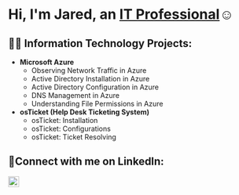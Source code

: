<h1>Hi, I'm Jared, an <a href="https://linkedin.com/in/jared-e">IT Professional</a>☺</h1>

<h2>👨‍💻 Information Technology Projects:</h2>

- <b>Microsoft Azure</b>
  - Observing Network Traffic in Azure
  - Active Directory Installation in Azure
  - Active Directory Configuration in Azure
  - DNS Management in Azure
  - Understanding File Permissions in Azure
- <b>osTicket (Help Desk Ticketing System)</b>
  - osTicket: Installation
  - osTicket: Configurations
  - osTicket: Ticket Resolving

<h2>🌟Connect with me on LinkedIn:</h2>

[<img align="left" alt="Josh | LinkedIn" width="22px" src="https://cdn.jsdelivr.net/npm/simple-icons@v3/icons/linkedin.svg" />][linkedin]

[linkedin]: https://linkedin.com/in/jared-e
